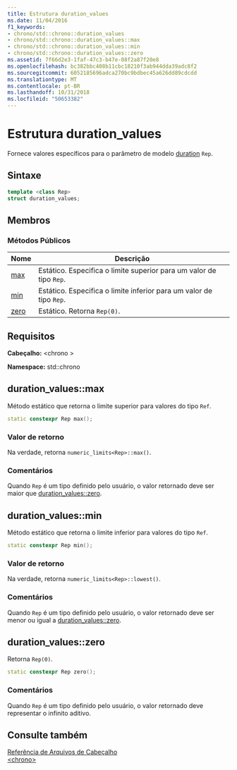 ```yaml
---
title: Estrutura duration_values
ms.date: 11/04/2016
f1_keywords:
- chrono/std::chrono::duration_values
- chrono/std::chrono::duration_values::max
- chrono/std::chrono::duration_values::min
- chrono/std::chrono::duration_values::zero
ms.assetid: 7f66d2e3-1faf-47c3-b47e-08f2a87f20e8
ms.openlocfilehash: bc382bbc408b11cbc18210f3ab944dda39adc8f2
ms.sourcegitcommit: 6052185696adca270bc9bdbec45a626dd89cdcdd
ms.translationtype: MT
ms.contentlocale: pt-BR
ms.lasthandoff: 10/31/2018
ms.locfileid: "50653382"
---
```

# <a name="durationvalues-structure"></a>Estrutura duration_values

Fornece valores específicos para o parâmetro de modelo [duration](../standard-library/duration-class.md) `Rep`.

## <a name="syntax"></a>Sintaxe

```cpp
template <class Rep>
struct duration_values;
```

## <a name="members"></a>Membros

### <a name="public-methods"></a>Métodos Públicos

|Nome|Descrição|
|----------|-----------------|
|[max](#max)|Estático. Especifica o limite superior para um valor de tipo `Rep`.|
|[min](#min)|Estático. Especifica o limite inferior para um valor de tipo `Rep`.|
|[zero](#zero)|Estático. Retorna `Rep(0)`.|

## <a name="requirements"></a>Requisitos

**Cabeçalho:** \<chrono >

**Namespace:** std::chrono

## <a name="max"></a>  duration_values::max

Método estático que retorna o limite superior para valores do tipo `Ref`.

```cpp
static constexpr Rep max();
```

### <a name="return-value"></a>Valor de retorno

Na verdade, retorna `numeric_limits<Rep>::max()`.

### <a name="remarks"></a>Comentários

Quando `Rep` é um tipo definido pelo usuário, o valor retornado deve ser maior que [duration_values::zero](#zero).

## <a name="min"></a>  duration_values::min

Método estático que retorna o limite inferior para valores do tipo `Ref`.

```cpp
static constexpr Rep min();
```

### <a name="return-value"></a>Valor de retorno

Na verdade, retorna `numeric_limits<Rep>::lowest()`.

### <a name="remarks"></a>Comentários

Quando `Rep` é um tipo definido pelo usuário, o valor retornado deve ser menor ou igual a [duration_values::zero](#zero).

## <a name="zero"></a>  duration_values::zero

Retorna `Rep(0)`.

```cpp
static constexpr Rep zero();
```

### <a name="remarks"></a>Comentários

Quando `Rep` é um tipo definido pelo usuário, o valor retornado deve representar o infinito aditivo.

## <a name="see-also"></a>Consulte também

[Referência de Arquivos de Cabeçalho](../standard-library/cpp-standard-library-header-files.md)<br/>
[\<chrono>](../standard-library/chrono.md)<br/>
